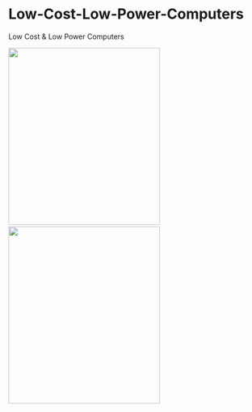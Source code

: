 # Low-Cost-Low-Power-Computers
Low Cost &amp; Low Power Computers

<p>
    
 <img src="https://user-images.githubusercontent.com/32343117/216510898-17f36f2f-696c-4b6f-bebf-8a6bca224c73.PNG" width=300 height=350 /> &nbsp; 
 <img src="https://user-images.githubusercontent.com/32343117/216510823-c045cb6e-f406-4bf5-9f94-a0d811c44425.PNG" width=300 height=350 /> &nbsp;    
</p>
